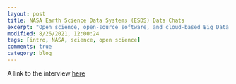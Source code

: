 ```yaml
---
layout: post
title: NASA Earth Science Data Systems (ESDS) Data Chats
excerpt: "Open science, open-source software, and cloud-based Big Data collections are changing how science is conducted and expanding the possibilities for what scientists can do with NASA data."
modified: 8/26/2021, 12:00:24
tags: [intro, NASA, science, open science]
comments: true
category: blog
---
```


A link to the interview [here](https://earthdata.nasa.gov/learn/data-chat/data-chat-dr-chelle-gentemann)
